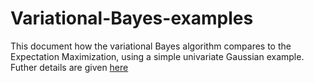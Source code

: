 # Variational-Bayes-examples

This document how the variational Bayes algorithm compares to the Expectation Maximization, using a simple univariate Gaussian example. Futher details are given [here]()
